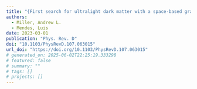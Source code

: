 ```yaml
---
title: "{First search for ultralight dark matter with a space-based gravitational-wave antenna: LISA Pathfinder}"
authors:
  - Miller, Andrew L.
  - Mendes, Luis
date: 2023-03-01
publication: "Phys. Rev. D"
doi: "10.1103/PhysRevD.107.063015"
url_doi: "https://doi.org/10.1103/PhysRevD.107.063015"
# generated_on: 2025-06-02T22:25:19.333298
# featured: false
# summary: ""
# tags: []
# projects: []
---
```

